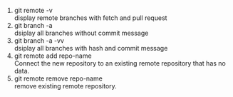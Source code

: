 1. git remote -v <br>
   display remote branches with fetch and pull request
2. git branch -a <br>
   dsiplay all branches without commit message
3. git branch -a -vv <br>
   dsiplay all branches with hash and commit message
4. git remote add repo-name <br>
   Connect the new repository to an existing remote repository that has no data.
5. git remote remove repo-name <br>
   remove existing remote repository.